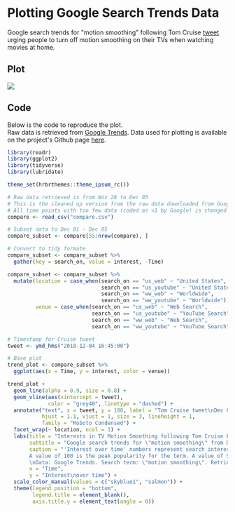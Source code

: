 # Plotting Google Search Trends Data

Google search trends for "motion smoothing" following Tom Cruise [tweet](https://twitter.com/TomCruise/status/1070071781757616128) urging people to turn off motion smoothing on their TVs when watching movies at home. 

## Plot

![](https://fanghuiz.github.io/cruise-effect/trend.png)

## Code

Below is the code to reproduce the plot.    
Raw data is retrieved from [Google Trends](https://trends.google.com/trends/). Data used for plotting is available on the project's Github page [here](https://github.com/fanghuiz/cruise-effect).    

```R
library(readr)
library(ggplot2)
library(tidyverse)
library(lubridate)

theme_set(hrbrthemes::theme_ipsum_rc())

# Raw data retrieved is from Nov 28 to Dec 05
# This is the cleaned up version from the raw data downloaded from Google trend. 
# All time points with too few data (coded as <1 by Google) is changed to 0.5
compare <- read_csv("compare.csv")

# Subset data to Dec 01 - Dec 05
compare_subset <- compare[55:nrow(compare), ]

# Convert to tidy formate
compare_subset <- compare_subset %>%
  gather(key = search_on, value = interest, -Time)

compare_subset <- compare_subset %>%
  mutate(location = case_when(search_on == "us_web" ~ "United States",
                              search_on == "us_youtube" ~ "United States",
                              search_on == "ww_web" ~ "Worldwide",
                              search_on == "ww_youtube" ~ "Worldwide"),
         venue = case_when(search_on == "us_web" ~ "Web Search",
                           search_on == "us_youtube" ~ "YouTube Search",
                           search_on == "ww_web" ~ "Web Search",
                           search_on == "ww_youtube" ~ "YouTube Search"))

# Timestamp for Cruise tweet
tweet <- ymd_hms("2018-12-04 16:45:00")

# Base plot
trend_plot <- compare_subset %>%
  ggplot(aes(x = Time, y = interest, color = venue))

trend_plot +
  geom_line(alpha = 0.9, size = 0.8) +
  geom_vline(aes(xintercept = tweet),
             color = "grey40", linetype = "dashed") +
  annotate("text", x = tweet, y = 100, label = "Tom Cruise tweet\nDec 04, 16:45 (EST)", 
           hjust = 1.1, vjust = 1, size = 3, lineheight = 1,
           family = "Roboto Condensed") +
  facet_wrap(~ location, ncol = 1) +
  labs(title = "Interests in TV Motion Smoothing following Tom Cruise PSA",
       subtitle = "Google search trends for \"motion smoothing\" from Dec 01 to Dec 05 2018",
       caption = "'Interest over time' numbers represent search interest relative to the highest point on the chart for the given region and time.
       A value of 100 is the peak popularity for the term. A value of 50 means that the term is half as popular.
       \nData: Google Trends. Search term: \"motion smoothing\". Retrieved on Dec 05 2018, 17:00 (EST)",
       x = "Time",
       y = "Interest\nover time") +
  scale_color_manual(values = c("skyblue1", "salmon")) +
  theme(legend.position = "bottom",
        legend.title = element_blank(),
        axis.title.y = element_text(angle = 0))

```
